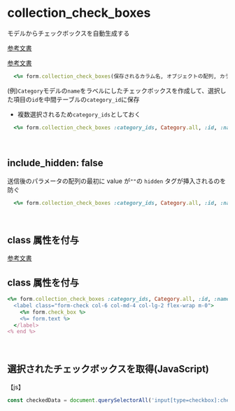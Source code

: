 # collection_check_boxes
  
モデルからチェックボックスを自動生成する
  
[参考文書](https://pikawaka.com/rails/form_with#form.collection_check_boxes)
  
[参考文書](https://pote-chil.com/rails_collection_check_boxes/)

```rb
  <%= form.collection_check_boxes(保存されるカラム名, オブジェクトの配列, カラムに保存される項目, チェックボックスに表示されるカラム名 ) %>
```
  
(例)`Category`モデルの`name`をラベルにしたチェックボックスを作成して、選択した項目の`id`を中間テーブルの`category_id`に保存
- 複数選択されるため`category_ids`としておく
```rb
  <%= form.collection_check_boxes :category_ids, Category.all, :id, :name do |form| %>
```

<br>

## include_hidden: false
送信後のパラメータの配列の最初に value が`""`の `hidden` タグが挿入されるのを防ぐ
```rb
  <%= form.collection_check_boxes :category_ids, Category.all, :id, :name, include_hidden: false do |form| %>
```

<br>

## class 属性を付与
  
[参考文書](https://github.com/bootstrap-ruby/bootstrap_form/issues/256)
  
## class 属性を付与
```rb
<%= form.collection_check_boxes :category_ids, Category.all, :id, :name, include_hidden: false do |form| %>
  <label class="form-check col-6 col-md-4 col-lg-2 flex-wrap m-0">
    <%= form.check_box %>
    <%= form.text %>
  </label>
<% end %>
```

<br>

## 選択されたチェックボックスを取得(JavaScript)
【js】
  
```js
const checkedData = document.querySelectorAll('input[type=checkbox]:checked');
```
